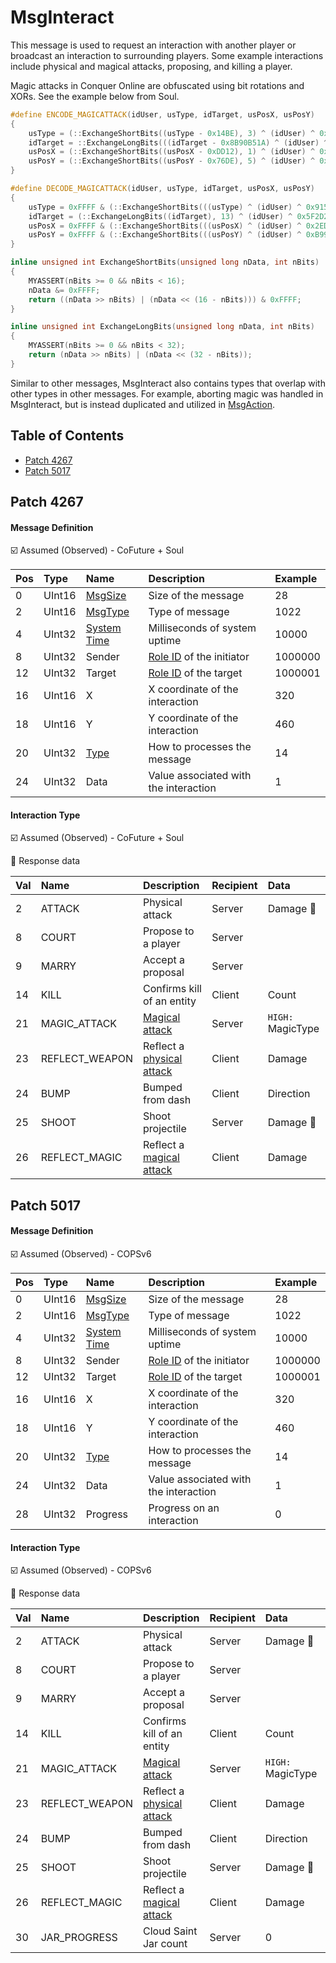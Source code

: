 # MsgInteract

This message is used to request an interaction with another player or broadcast an interaction to surrounding players. Some example interactions include physical and magical attacks, proposing, and killing a player. 

Magic attacks in Conquer Online are obfuscated using bit rotations and XORs. See the example below from Soul.

```c++
#define ENCODE_MAGICATTACK(idUser, usType, idTarget, usPosX, usPosY)                           \
{                                                                                              \
    usType = (::ExchangeShortBits((usType - 0x14BE), 3) ^ (idUser) ^ 0x915D);                  \
    idTarget = ::ExchangeLongBits(((idTarget - 0x8B90B51A) ^ (idUser) ^ 0x5F2D2463), 32 - 13); \
    usPosX = (::ExchangeShortBits((usPosX - 0xDD12), 1) ^ (idUser) ^ 0x2ED6);                  \
    usPosY = (::ExchangeShortBits((usPosY - 0x76DE), 5) ^ (idUser) ^ 0xB99B);                  \
}

#define DECODE_MAGICATTACK(idUser, usType, idTarget, usPosX, usPosY)                          \
{                                                                                             \
    usType = 0xFFFF & (::ExchangeShortBits(((usType) ^ (idUser) ^ 0x915D), 16 - 3) + 0x14BE); \
    idTarget = (::ExchangeLongBits((idTarget), 13) ^ (idUser) ^ 0x5F2D2463) + 0x8B90B51A;     \
    usPosX = 0xFFFF & (::ExchangeShortBits(((usPosX) ^ (idUser) ^ 0x2ED6), 16 - 1) + 0xDD12); \
    usPosY = 0xFFFF & (::ExchangeShortBits(((usPosY) ^ (idUser) ^ 0xB99B), 16 - 5) + 0x76DE); \
}

inline unsigned int ExchangeShortBits(unsigned long nData, int nBits)
{
    MYASSERT(nBits >= 0 && nBits < 16);
    nData &= 0xFFFF;
    return ((nData >> nBits) | (nData << (16 - nBits))) & 0xFFFF;
}

inline unsigned int ExchangeLongBits(unsigned long nData, int nBits)
{
    MYASSERT(nBits >= 0 && nBits < 32);
    return (nData >> nBits) | (nData << (32 - nBits));
}
```

Similar to other messages, MsgInteract also contains types that overlap with other types in other messages. For example, aborting magic was handled in MsgInteract, but is instead duplicated and utilized in [MsgAction](msgaction.md).

## Table of Contents

* [Patch 4267](#patch-4267)
* [Patch 5017](#patch-5017)

## Patch 4267

#### Message Definition

☑️ Assumed (Observed) - CoFuture + Soul

| Pos | Type | Name | Description | Example |
|:-------|:--------|:--------|:--------|:--------|
| 0  | UInt16 | [MsgSize](index.md#message-header) | Size of the message | 28 |
| 2  | UInt16 | [MsgType](index.md#message-header) | Type of message | 1022 |
| 4  | UInt32 | [System Time](/network/timestamps.md) | Milliseconds of system uptime | 10000 |
| 8  | UInt32 | Sender | [Role ID](/network/identifiers.md) of the initiator | 1000000 |
| 12 | UInt32 | Target | [Role ID](/network/identifiers.md) of the target | 1000001 |
| 16 | UInt16 | X | X coordinate of the interaction | 320 |
| 18 | UInt16 | Y | Y coordinate of the interaction | 460 |
| 20 | UInt32 | [Type](#interaction-type) | How to processes the message | 14 |
| 24 | UInt32 | Data | Value associated with the interaction | 1 |

#### Interaction Type

☑️ Assumed (Observed) - CoFuture + Soul

🔶 Response data

| Val | Name | Description | Recipient | Data |
|:----|:--------|:--------|:--------|:--------|
| 2  | ATTACK | Physical attack | Server | Damage 🔶 |
| 8  | COURT  | Propose to a player | Server | |
| 9  | MARRY  | Accept a proposal | Server | |
| 14 | KILL | Confirms kill of an entity | Client | Count |
| 21 | MAGIC_ATTACK | [Magical attack](/algorithms/calculations/damage.md) | Server | `HIGH:` MagicType |
| 23 | REFLECT_WEAPON | Reflect a [physical attack](/algorithms/calculations/damage.md) | Client | Damage |
| 24 | BUMP | Bumped from dash | Client | Direction |
| 25 | SHOOT | Shoot projectile | Server | Damage 🔶 |
| 26 | REFLECT_MAGIC | Reflect a [magical attack](/algorithms/calculations/damage.md) | Client | Damage |

## Patch 5017

#### Message Definition

☑️ Assumed (Observed) - COPSv6

| Pos | Type | Name | Description | Example |
|:-------|:--------|:--------|:--------|:--------|
| 0  | UInt16 | [MsgSize](index.md#message-header) | Size of the message | 28 |
| 2  | UInt16 | [MsgType](index.md#message-header) | Type of message | 1022 |
| 4  | UInt32 | [System Time](/network/timestamps.md) | Milliseconds of system uptime | 10000 |
| 8  | UInt32 | Sender | [Role ID](/network/identifiers.md) of the initiator | 1000000 |
| 12 | UInt32 | Target | [Role ID](/network/identifiers.md) of the target | 1000001 |
| 16 | UInt16 | X | X coordinate of the interaction | 320 |
| 18 | UInt16 | Y | Y coordinate of the interaction | 460 |
| 20 | UInt32 | [Type](#interaction-type-1) | How to processes the message | 14 |
| 24 | UInt32 | Data | Value associated with the interaction | 1 |
| 28 | UInt32 | Progress | Progress on an interaction | 0 |

#### Interaction Type

☑️ Assumed (Observed) - COPSv6

🔶 Response data

| Val | Name | Description | Recipient | Data | Progress |
|:----|:--------|:--------|:--------|:--------|:--------|
| 2  | ATTACK | Physical attack | Server | Damage 🔶 | |
| 8  | COURT  | Propose to a player | Server | | |
| 9  | MARRY  | Accept a proposal | Server | | | 
| 14 | KILL | Confirms kill of an entity | Client | Count | |
| 21 | MAGIC_ATTACK | [Magical attack](/algorithms/calculations/damage.md) | Server | `HIGH:` MagicType |
| 23 | REFLECT_WEAPON | Reflect a [physical attack](/algorithms/calculations/damage.md) | Client | Damage |
| 24 | BUMP | Bumped from dash | Client | Direction | |
| 25 | SHOOT | Shoot projectile | Server | Damage 🔶 | |
| 26 | REFLECT_MAGIC | Reflect a [magical attack](/algorithms/calculations/damage.md) | Client | Damage |
| 30 | JAR_PROGRESS | Cloud Saint Jar count | Server | 0 | Count 🔶 |
